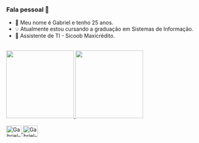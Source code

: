 ### Fala pessoal 👋

- 🌱 Meu nome é Gabriel e tenho 25 anos.
- 💡 Atualmente estou cursando a graduação em Sistemas de Informação.
- 💼 Assistente de TI - Sicoob Maxicrédito.
<br>

<div>
  <a href="https://github.com/gabrielSantolin"/>
  <img height="180em" src="https://github-readme-stats.vercel.app/api?username=gabrielSantolin&show_icons=true&theme=tokyonight&include_all_commits=true&count_private=true"/>
  <img height="180em" src="https://github-readme-stats.vercel.app/api/top-langs/?username=gabrielSantolin&layout=compact&langs_count=16&theme=tokyonight"/>
</div>

<div style="display: inline_block"></br>
  <img align="center" alt="Gabriel-Java" height="30" width="40" src="https://cdn.jsdelivr.net/gh/devicons/devicon/icons/java/java-original.svg" />
  <img align="center" alt="Gabriel-Javascript" height="30" width="40" src="https://cdn.jsdelivr.net/gh/devicons/devicon/icons/javascript/javascript-plain.svg"/>
</div>
